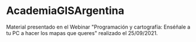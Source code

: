 # AcademiaGISArgentina
Material presentado en el Webinar "Programación y cartografía: Enséñale a tu PC a hacer los mapas que queres" realizado el 25/09/2021.
